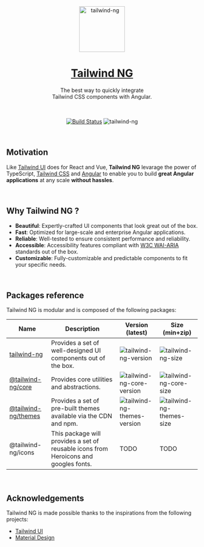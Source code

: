 <div align="center">
  <a href="https://tailwind-ng.com/">
    <img src="https://ngxtw-assets.pages.dev/ngxtw-logo-doc.png" alt="tailwind-ng" height="120" />
    <h1>Tailwind NG</h1>
  </a>
</div>

<div align="center">
The best way to quickly integrate <br/> Tailwind CSS components with Angular.
<br/>
<br/>
<br/>

[![Build Status](https://dev.azure.com/ecologiciel/Lab/_apis/build/status%2Fci%2Ftailwind-ng?branchName=next&stageName=CI&jobName=Build_Test_Publish)](https://dev.azure.com/ecologiciel/Lab/_build/latest?definitionId=10&branchName=next)
![tailwind-ng](https://badgen.net/bundlephobia/minzip/tailwind-ng)

</div>
<br/>

## Motivation

Like [Tailwind UI](https://tailwindui.com/) does for React and Vue, **Tailwind NG** levarage the power of TypeScript, [Tailwind CSS](https://tailwindcss.com/) and [Angular](https://angular.dev) to enable you to build **great Angular applications** at any scale **without hassles**.

<br/>

## Why Tailwind NG ?

- **Beautiful**: Expertly-crafted UI components that look great out of the box.
- **Fast**: Optimized for large-scale and enterprise Angular applications.
- **Reliable**: Well-tested to ensure consistent performance and reliability.
- **Accessible**: Accessibility features compliant with [W3C WAI-ARIA](https://www.w3.org/TR/wai-aria/) standards out of the box.
- **Customizable**: Fully-customizable and predictable components to fit your specific needs.

<br/>

## Packages reference

Tailwind NG is modular and is composed of the following packages:

| Name | Description | Version (latest) | Size (min+zip)     |
|---------|-------------|---------| -----------|
| [tailwind-ng][tailwind-ng-npm] | Provides a set of well-designed UI components out of the box. | ![tailwind-ng-version][tailwind-ng-version] | ![tailwind-ng-size][tailwind-ng-minzip] |
| [@tailwind-ng/core][tailwind-ng-core-npm] | Provides core utilities and abstractions. | ![tailwind-ng-core-version][tailwind-ng-core-version] | ![tailwind-ng-core-size][tailwind-ng-core-minzip] |
| [@tailwind-ng/themes][tailwind-ng-themes-npm] | Provides a set of pre-built themes available via the CDN and npm. | ![tailwind-ng-themes-version][tailwind-ng-themes-version] | ![tailwind-ng-themes-size][tailwind-ng-themes-minzip] |
| @tailwind-ng/icons | This package will provides a set of reusable icons from Heroicons and googles fonts. | TODO | TODO |

<br/>

## Acknowledgements

Tailwind NG is made possible thanks to the inspirations from the following projects:

- [Tailwind UI](https://tailwindui.com/)
- [Material Design](https://m3.material.io/)

[tailwind-ng-version]: https://badgen.net/npm/v/tailwind-ng
[tailwind-ng-npm]: https://www.npmjs.com/package/tailwind-ng
[tailwind-ng-minzip]: https://badgen.net/bundlephobia/minzip/tailwind-ng

[tailwind-ng-core-npm]: https://www.npmjs.com/package/@tailwind-ng/core
[tailwind-ng-core-version]: https://badgen.net/npm/v/@tailwind-ng/core
[tailwind-ng-core-minzip]: https://badgen.net/bundlephobia/minzip/@tailwind-ng/core@latest

[tailwind-ng-themes-npm]: https://www.npmjs.com/package/@tailwind-ng/themes
[tailwind-ng-themes-version]: https://badgen.net/npm/v/@tailwind-ng/themes
[tailwind-ng-themes-minzip]: https://badgen.net/bundlephobia/minzip/@tailwind-ng/themes@latest
